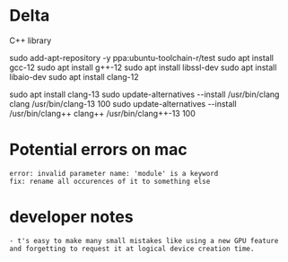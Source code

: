 # Delta
C++ library

sudo add-apt-repository -y ppa:ubuntu-toolchain-r/test
sudo apt install gcc-12
sudo apt install g++-12
sudo apt install libssl-dev
sudo apt install libaio-dev
sudo apt install clang-12   

sudo apt install clang-13
sudo update-alternatives --install /usr/bin/clang clang /usr/bin/clang-13 100
sudo update-alternatives --install /usr/bin/clang++ clang++ /usr/bin/clang++-13 100

# Potential errors on mac 
	error: invalid parameter name: 'module' is a keyword
	fix: rename all occurences of it to something else

# developer notes
	- t's easy to make many small mistakes like using a new GPU feature and forgetting to request it at logical device creation time.